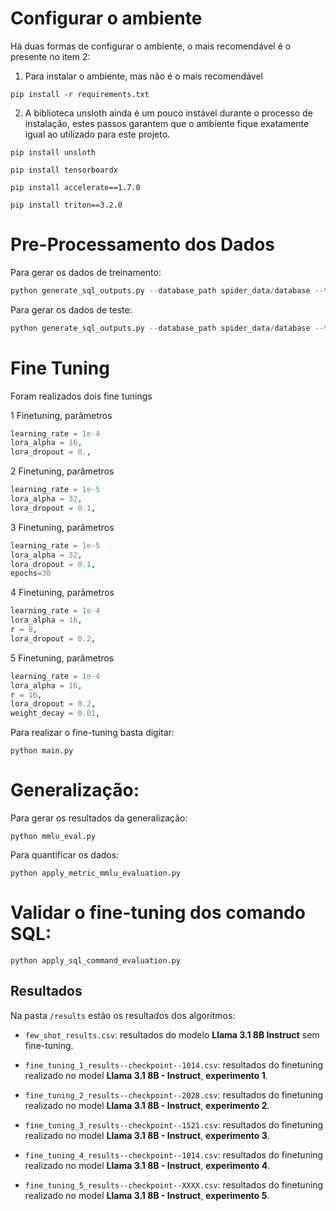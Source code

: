 # Configurar o ambiente

Há duas formas de configurar o ambiente, o mais recomendável é o presente no item 2:

1. Para instalar o ambiente, mas não é o mais recomendável

`pip install -r requirements.txt`

2. A biblioteca unsloth ainda é um pouco instável durante o processo de instalação, estes passos garantem que o ambiente fique exatamente igual ao utilizado para este projeto.

`pip install unsloth`

`pip install tensorboardx`

`pip install accelerate==1.7.0`

`pip install triton==3.2.0`

# Pre-Processamento dos Dados

Para gerar os dados de treinamento:

```python
python generate_sql_outputs.py --database_path spider_data/database --table_json spider_data/tables.json --spider_data spider_data/train_spider.json
```

Para gerar os dados de teste:

```python
python generate_sql_outputs.py --database_path spider_data/database --table_json spider_data/tables.json --spider_data spider_data/dev.json
```

# Fine Tuning

Foram realizados dois fine tunings 

1 Finetuning, parâmetros

```python
learning_rate = 1e-4
lora_alpha = 16,
lora_dropout = 0.,
```


2 Finetuning, parâmetros

```python
learning_rate = 1e-5
lora_alpha = 32,
lora_dropout = 0.1,
```


3 Finetuning, parâmetros

```python
learning_rate = 1e-5
lora_alpha = 32,
lora_dropout = 0.1,
epochs=30
```


4 Finetuning, parâmetros

```python
learning_rate = 1e-4
lora_alpha = 16,
r = 8,
lora_dropout = 0.2,
```

5 Finetuning, parâmetros

```python
learning_rate = 1e-4
lora_alpha = 16,
r = 16,
lora_dropout = 0.2,
weight_decay = 0.01,
```

Para realizar o fine-tuning basta digitar:

`python main.py`

# Generalização:

Para gerar os resultados da generalização:

`python mmlu_eval.py`

Para quantificar os dados:

`python apply_metric_mmlu_evaluation.py`


# Validar o fine-tuning dos comando SQL:

`python apply_sql_command_evaluation.py`


## Resultados

Na pasta ``/results`` estão os resultados dos algoritmos:

* ``few_shot_results.csv``: resultados do modelo **Llama 3.1 8B Instruct** sem fine-tuning.

* ``fine_tuning_1_results--checkpoint--1014.csv``: resultados do finetuning realizado no model **Llama 3.1 8B - Instruct**, **experimento 1**.

* ``fine_tuning_2_results--checkpoint--2028.csv``: resultados do finetuning realizado no model **Llama 3.1 8B - Instruct**, **experimento 2**.

* ``fine_tuning_3_results--checkpoint--1521.csv``: resultados do finetuning realizado no model **Llama 3.1 8B - Instruct**, **experimento 3**.

* ``fine_tuning_4_results--checkpoint--1014.csv``: resultados do finetuning realizado no model **Llama 3.1 8B - Instruct**, **experimento 4**.

* ``fine_tuning_5_results--checkpoint--XXXX.csv``: resultados do finetuning realizado no model **Llama 3.1 8B - Instruct**, **experimento 5**.